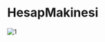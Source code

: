 # HesapMakinesi

![1](https://cloud.githubusercontent.com/assets/13537835/23478665/b350f20c-feca-11e6-9032-6ae6c1f74413.png)
